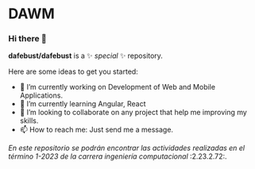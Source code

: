 # DAWM

### Hi there 👋

**dafebust/dafebust** is a ✨ _special_ ✨ repository.

Here are some ideas to get you started:

- 🔭 I’m currently working on Development of Web and Mobile Applications.
- 🌱 I’m currently learning Angular, React
- 👯 I’m looking to collaborate on any project that help me improving my skills.
- 📫 How to reach me: Just send me a message.


*En este repositorio se podrán encontrar las actividades realizadas en el término 1-2023 de la carrera ingeniería computacional* :2.23.2.72:.






